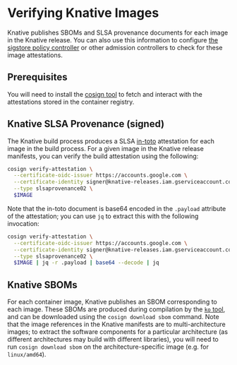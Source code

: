 # Verifying Knative Images

Knative publishes SBOMs and SLSA provenance documents for each image in the
Knative release. You can also use this information to configure [the sigstore
policy controller](https://docs.sigstore.dev/policy-controller/overview/) or
other admission controllers to check for these image attestations.

## Prerequisites

You will need to install the [cosign tool](https://github.com/sigstore/cosign/tree/main)
to fetch and interact with the attestations stored in the container registry.

## Knative SLSA Provenance (signed)

The Knative build process produces a SLSA [in-toto](https://in-toto.io/)
attestation for each image in the build process. For a given image in the
Knative release manifests, you can verify the build attestation using the
following:

```bash
cosign verify-attestation \
  --certificate-oidc-issuer https://accounts.google.com \
  --certificate-identity signer@knative-releases.iam.gserviceaccount.com \
  --type slsaprovenance02 \
  $IMAGE
```

Note that the in-toto document is base64 encoded in the `.payload` attribute
of the attestation; you can use `jq` to extract this with the following
invocation:

```bash
cosign verify-attestation \
  --certificate-oidc-issuer https://accounts.google.com \
  --certificate-identity signer@knative-releases.iam.gserviceaccount.com \
  --type slsaprovenance02 \
  $IMAGE | jq -r .payload | base64 --decode | jq
```

## Knative SBOMs

For each container image, Knative publishes an SBOM corresponding to each
image. These SBOMs are produced during compilation by the
[`ko` tool](https://ko.build/), and can be downloaded using the `cosign download sbom`
command. Note that the image references in the Knative manifests are to
multi-architecture images; to extract the software components for a particular
architecture (as different architectures may build with different libraries),
you will need to run `cosign download sbom` on the architecture-specific image
(e.g. for `linux/amd64`).

